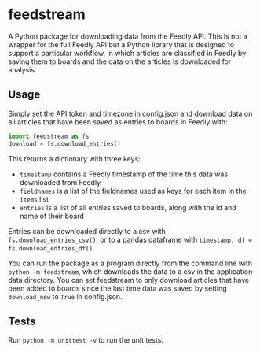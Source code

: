 # feedstream

A Python package for downloading data from the Feedly API. This is not a wrapper for the full Feedly API but a Python library that is designed to support a particular workflow, in which articles are classified in Feedly by saving them to boards and the data on the articles is downloaded for analysis.

## Usage

Simply set the API token and timezone in config.json and download data on all articles that have been saved as entries to boards in Feedly with:

``` python
import feedstream as fs
download = fs.download_entries()
```

This returns a dictionary with three keys:

- `timestamp` contains a Feedly timestamp of the time this data was downloaded from Feedly
- `fieldnames` is a list of the fieldnames used as keys for each item in the `items` list
- `entries` is a list of all entries saved to boards, along with the id and name of their board

Entries can be downloaded directly to a csv with `fs.download_entries_csv()`, or to a pandas dataframe with `timestamp, df = fs.download_entries_df()`.

You can run the package as a program directly from the command line with `python -m feedstream`, which downloads the data to a csv in the application data directory. You can set feedstream to only download articles that have been added to boards since the last time data was saved by setting `download_new` to `True` in config.json.

## Tests
Run `python -m unittest -v` to run the unit tests.
